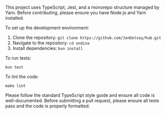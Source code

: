 This project uses TypeScript, Jest, and a monorepo structure managed by Yarn. Before contributing, please ensure you have Node.js and Yarn installed.

To set up the development environment:

1. Clone the repository: `git clone https://github.com/JonDotsoy/hub.git`
2. Navigate to the repository: `cd ondina`
3. Install dependencies: `bun install`

To run tests:

`bun test`

To lint the code:

`make lint`

Please follow the standard TypeScript style guide and ensure all code is well-documented. Before submitting a pull request, please ensure all tests pass and the code is properly formatted.
